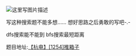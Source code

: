 ![这里写图片描述](http://img.blog.csdn.net/20160725204716331)

写这种搜索题不能多想……
想好思路之后勇敢的写吧-.-

dfs搜索能不能到
bfs搜索最短距离



题目地址:[【杭电】[1254]推箱子](http://acm.hdu.edu.cn/showproblem.php?pid=1254)